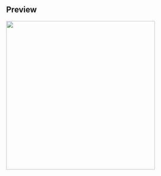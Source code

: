 ## Preview

<img src="https://github.com/kimhamney/oz-coding/assets/11283993/565cb8f6-ce55-4afc-b595-4d8c22a213b5" width="400">
